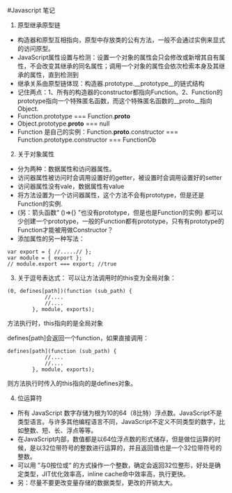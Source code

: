 #Javascript 笔记
1. 原型继承原型链
- 构造器和原型互相指向，原型中存放类的公有方法，一般不会通过实例来显式的访问原型。
-  JavaScript属性设置与检测：设置一个对象的属性会只会修改或新增其自有属性，不会改变其继承的同名属性；调用一个对象的属性会依次检索本身及其继承的属性，直到检测到
- 继承关系由原型链体现：构造器.prototype.__prototype__的链式结构
- 记住两点：1、所有的构造器的constructor都指向Function。2、Function的prototype指向一个特殊匿名函数，而这个特殊匿名函数的__proto__指向Object.
- Function.prototype === Function.__proto__
- Object.prototype.__proto__ === null 
- Function 是自己的实例：Function.__proto__.constructor === Function.prototype.constructor === FunctionOb

2. 关于对象属性
- 分为两种：数据属性和访问器属性。
- 访问器属性被访问时会调用设置好的getter，被设置时会调用设置好的setter
- 访问器属性没有vale，数据属性有value
- 将方法设置为一个访问器属性，这个方法不会有prototype，但是还是Function的实例.
- (另：箭头函数“ ()=>{} ”也没有prototype，但是也是Function的实例) 都可以少创建一个prototype，一般的Function都有prototype，只有有prototype的Function才能被用做Constructor？
- 添加属性的另一种写法：
```JS
var export = { //.....// };
var module = { export };
// module.export === export; //true
```

3. 关于逗号表达式：
可以让方法调用时的this变为全局对象：
```JS
(0, defines[path])(function (sub_path) {
            //....
            //....
        }, module, exports);
```
方法执行时，this指向的是全局对象

defines[path]会返回一个function，如果直接调用：
```JS
defines[path](function (sub_path) {
            //....
            //....
        }, module, exports);
```
则方法执行时传入的this指向的是defines对象。

4. 位运算符
- 所有 JavaScript 数字存储为根为10的64（8比特）浮点数。JavaScript不是类型语言。与许多其他编程语言不同，JavaScript不定义不同类型的数字，比如整数、短、长、浮点等等。
- 在JavaScript内部，数值都是以64位浮点数的形式储存，但是做位运算的时候，是以32位带符号的整数进行运算的，并且返回值也是一个32位带符号的整数。
- 可以用 ”与0按位或“ 的方式操作一个整数，确定会返回32位整形，好处是确定类型，JIT优化效率高，inline cache命中效率高，执行更快。
- 另：尽量不要更改变量存储的数据类型，更改的开销太大。
